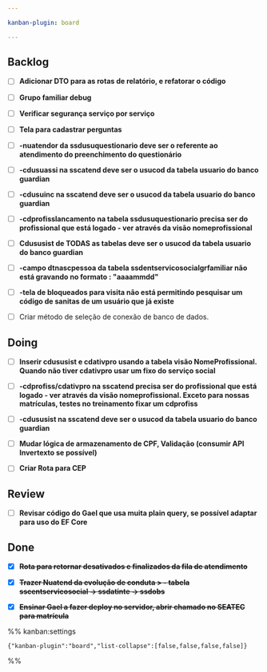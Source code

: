 ```yaml
---

kanban-plugin: board

---
```


## Backlog

- [ ] **Adicionar DTO para as rotas de relatório, e refatorar o código**
- [ ] **Grupo familiar debug**
- [ ] **Verificar segurança serviço por serviço**
- [ ] **Tela para cadastrar perguntas**
- [ ] **-nuatendor da ssdusuquestionario deve ser o referente ao atendimento do preenchimento do questionário**
- [ ] **-cdusuassi na sscatend deve ser o usucod da tabela usuario do banco guardian**
- [ ] **-cdusuinc na sscatend deve ser o usucod da tabela usuario do banco guardian**
- [ ] **-cdprofisslancamento na tabela ssdusuquestionario precisa ser do profissional que está logado - ver através da visão nomeprofissional**
- [ ] **Cdususist de TODAS as tabelas deve ser o usucod da tabela usuario do banco guardian**
- [ ] **-campo dtnascpessoa da tabela ssdentservicosocialgrfamiliar não está gravando no formato : "aaaammdd"**
- [ ] **-tela de bloqueados para visita não está permitindo pesquisar um código de sanitas de um usuário que já existe**
- [ ] Criar método de seleção de conexão de banco de dados.


## Doing

- [ ] **Inserir cdususist e cdativpro usando a tabela visão NomeProfissional. Quando não tiver cdativpro usar um fixo do serviço social**
- [ ] **-cdprofiss/cdativpro na sscatend precisa ser do profissional que está logado - ver através da visão nomeprofissional. Exceto para nossas matrículas, testes no treinamento fixar um cdprofiss**
- [ ] **-cdususist na sscatend deve ser o usucod da tabela usuario do banco guardian**
- [ ] **Mudar lógica de armazenamento de CPF, Validação (consumir API Invertexto se possível)**
- [ ] **Criar Rota para CEP**


## Review

- [ ] **Revisar código do Gael que usa muita plain query, se possível adaptar para uso do EF Core**


## Done

- [x] ~~**Rota para retornar desativados e finalizados da fila de atendimento**~~
- [x] ~~**Trazer Nuatend da evolução de conduta > - tabela sscentservicosocial -> ssdatinte -> ssdobs**~~
- [x] ~~**Ensinar Gael a fazer deploy no servidor, abrir chamado no SEATEC para matrícula**~~




%% kanban:settings
```
{"kanban-plugin":"board","list-collapse":[false,false,false,false]}
```
%%